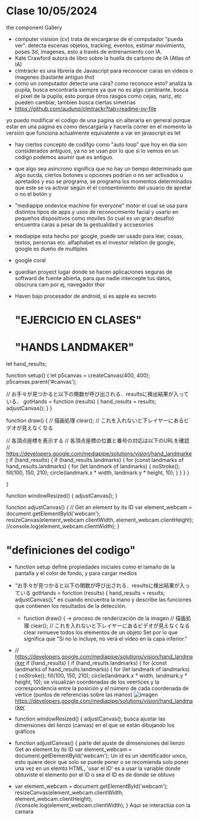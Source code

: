# **Clase 10/05/2024**
the component Gallery
- computer visision (cv) trata de encargarse de el computador "pueda ver". detecta escenas objetos, tracking, eventos, estimar movimiento, poses 3d, imagenes, esto a través de entrenamiento con IA.
- Kate Crawford autora de libro sobre la huella de carbono de IA (Atlas of IA)
- clmtrackr es una libreria de Javascript para reconocer caras en videos o imagenes (bastante antiguo tho) 
- como un computador detecta una cara? como reconoce esto? analiza la pupila, busca encontrarla siempre ya que no es algo cambiante. busca el pixel de la pupila, esto porque otros rasgos como cejas, nariz, etc pueden cambiar, tambien busca ciertas simetrias
- https://github.com/auduno/clmtrackr?tab=readme-ov-file

 yo puedo modificar el codigo de una pagina sin alterarla en general porque estar en una pagina es como descargarla y hacerla correr en el momento
la version que funciona actualmente equivalente a var en javascript es let
- hay ciertos concepto de codifgo como "auto loop" que hoy en dia son considerados antiguos, ya no se usan por lo que si lo vemos en un codigo podemos asumir que es antiguo.
- que algo sea asincrono significa que no hay un tiempo determinado que algo sucda, ciertos botones u opciones podrian o no ser activados u apretados y eso se programa, se programa  los momentos determinados que este se va activar según el el consentimiento del usuario de apretar o no el botón y
- "mediapipe ondevice machine for everyone" motor el cual se usa para distintos tipos de apps y usos de reconocimiento facial y usarlo en pequeños dispositivos como moviles (lo cual es un gran desafio) encuentra caras a pesar de la gestualidad y accsesorios
- mediapipe esta hecho por google, puede ser usado para leer, cosas, textos, personas etc.
alfaphabet es el investor relation de google, google es dueño de multiples
- google coral
- guardian proyect lugar donde se hacen aplicaciones seguras de softward de fuente abierta, para que nadie intercepte tus datos, obscrura cam por ej, navegador thor
- Haven bajo procesador de android, si es apple es secreto

   # "EJERCICIO EN CLASES"
  # "HANDS LANDMAKER"
  
let hand_results;

function setup() {
  let p5canvas = createCanvas(400, 400);
  p5canvas.parent('#canvas');

  // お手々が見つかると以下の関数が呼び出される．resultsに検出結果が入っている．
  gotHands = function (results) {
    hand_results = results;
    adjustCanvas();
  }
}

function draw() {
  // 描画処理
  clear();  // これを入れないと下レイヤーにあるビデオが見えなくなる

  // 各頂点座標を表示する
  // 各頂点座標の位置と番号の対応は以下のURLを確認
  // https://developers.google.com/mediapipe/solutions/vision/hand_landmarker
  if (hand_results) {
    if (hand_results.landmarks) {
      for (const landmarks of hand_results.landmarks) {
        for (let landmark of landmarks) {
          noStroke();
          fill(100, 150, 210);
          circle(landmark.x * width, landmark.y * height, 10);
        }
      }
    }
  }

}

function windowResized() {
  adjustCanvas();
}

function adjustCanvas() {
  // Get an element by its ID
  var element_webcam = document.getElementById('webcam');
  resizeCanvas(element_webcam.clientWidth, element_webcam.clientHeight);
  //console.log(element_webcam.clientWidth);
}

# "definiciones del codigo"
- function setup define propiedades iniciales como el tamaño de la pantalla y el color de fondo, y para cargar medios
- "お手々が見つかると以下の関数が呼び出される．resultsに検出結果が入っている gotHands = function (results) {
    hand_results = results; adjustCanvas();" es cuando encuentra la mano y describe las funciones que contienen los resultados de la detección.
  
  - function draw() { -> proceso de renderización de la imagen 
  // 描画処理
  clear();  // これを入れないと下レイヤーにあるビデオが見えなくなる clear remueve todos los elementos de un objeto Set por lo que significa que "Si no lo incluye, no verá el vídeo en la capa inferior."

- // https://developers.google.com/mediapipe/solutions/vision/hand_landmarker
  if (hand_results) {
    if (hand_results.landmarks) {
      for (const landmarks of hand_results.landmarks) {
        for (let landmark of landmarks) {
          noStroke();
          fill(100, 150, 210);
          circle(landmark.x * width, landmark.y * height, 10);   se visualizan coordenadas de los veertices y la correspondencia entre la posición y el número de cada coordenada de vértice (puntos de referencias sobre las manos) 
  ![imagen](https://github.com/angebv00/audiv027-2024-1/assets/163590234/0acb80a9-8880-4d80-a3c8-a7bfa62b5526)
  https://developers.google.com/mediapipe/solutions/vision/hand_landmarker

- function windowResized()
{ adjustCanvas();  busca ajustar las dimensiones del lienzo (canvas) en el que se están dibujando los gráficos

- function adjustCanvas() { parte del ajuste de dimsensiones del lienzo 
 Get an element by its ID
  var element_webcam = document.getElementById('webcam');  Un id es un identificador unico, esto quiere decir que solo se puede poner o se recomienda solo poner una vez en un elemto HTML, 'usar el ID' es a usar la variable donde obtuviste el elemento por el ID
  o sea el ID es de donde se obtuvo
- var element_webcam = document.getElementById('webcam');
  resizeCanvas(element_webcam.clientWidth, element_webcam.clientHeight);
  //console.log(element_webcam.clientWidth);
}  Aqui se interactúa con la camara
  
